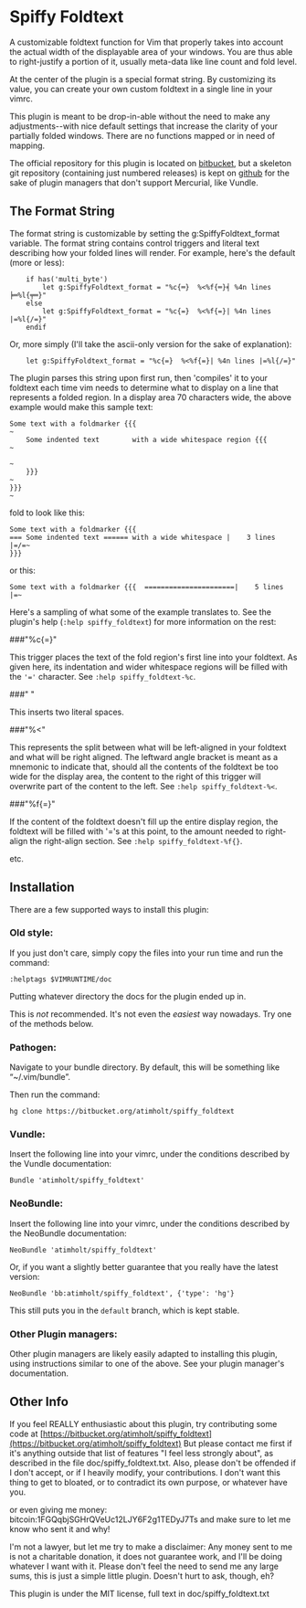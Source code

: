 
Spiffy Foldtext
===============

A customizable foldtext function for Vim that properly takes into account the
actual width of the displayable area of your windows. You are thus able to
right-justify a portion of it, usually meta-data like line count and fold
level.

At the center of the plugin is a special format string. By customizing its
value, you can create your own custom foldtext in a single line in your vimrc.

This plugin is meant to be drop-in-able without the need to make any
adjustments--with nice default settings that increase the clarity of your
partially folded windows. There are no functions mapped or in need of mapping.

The official repository for this plugin is located on
[bitbucket](https://bitbucket.org/atimholt/spiffy_foldtext), but a skeleton
git repository (containing just numbered releases) is kept on
[github](https://github.com/atimholt/spiffy_foldtext) for the sake of plugin
managers that don't support Mercurial, like Vundle.

## The Format String

The format string is customizable by setting the g:SpiffyFoldtext_format
variable. The format string contains control triggers and literal text
describing how your folded lines will render. For example, here's the default
(more or less):

        if has('multi_byte')
            let g:SpiffyFoldtext_format = "%c{═}  %<%f{═}╡ %4n lines ╞═%l{╤═}"
        else
            let g:SpiffyFoldtext_format = "%c{=}  %<%f{=}| %4n lines |=%l{/=}"
        endif

Or, more simply (I'll take the ascii-only version for the sake of
explanation):

        let g:SpiffyFoldtext_format = "%c{=}  %<%f{=}| %4n lines |=%l{/=}"

The plugin parses this string upon first run, then 'compiles' it to your
foldtext each time vim needs to determine what to display on a line that
represents a folded region. In a display area 70 characters wide, the above
example would make this sample text:

    Some text with a foldmarker {{{                                       ~
        Some indented text        with a wide whitespace region {{{       ~
                                                                          ~
        }}}                                                               ~
    }}}                                                                   ~

fold to look like this:

    Some text with a foldmarker {{{
    === Some indented text ====== with a wide whitespace |    3 lines |=/=~
    }}}

or this:

    Some text with a foldmarker {{{  ======================|    5 lines |=~


Here's a sampling of what some of the example translates to. See the plugin's
help (`:help spiffy_foldtext`) for more information on the rest:

###"%c{=}"

This trigger places the text of the fold region's first line into your
foldtext. As given here, its indentation and wider whitespace regions will be
filled with the `'='` character. See `:help spiffy_foldtext-%c`.

###"  "

This inserts two literal spaces.

###"%<"

This represents the split between what will be left-aligned in your foldtext
and what will be right aligned. The leftward angle bracket is meant as a
mnemonic to indicate that, should all the contents of the foldtext be too wide
for the display area, the content to the right of this trigger will overwrite
part of the content to the left. See `:help spiffy_foldtext-%<`.

###"%f{=}"

If the content of the foldtext doesn't fill up the entire display region, the
foldtext will be filled with '='s at this point, to the amount needed to
right-align the right-align section. See `:help spiffy_foldtext-%f{}`.

  etc.

## Installation

There are a few supported ways to install this plugin:

### Old style:

If you just don't care, simply copy the files into your run time and run the
command:

    :helptags $VIMRUNTIME/doc

Putting whatever directory the docs for the plugin ended up in.

This is *not* recommended. It's not even the *easiest* way nowadays. Try one of
the methods below.


### Pathogen:

Navigate to your bundle directory. By default, this will be something like
“~/.vim/bundle”.

Then run the command:

    hg clone https://bitbucket.org/atimholt/spiffy_foldtext


### Vundle:

Insert the following line into your vimrc, under the conditions described by the
Vundle documentation:

    Bundle 'atimholt/spiffy_foldtext'


### NeoBundle:

Insert the following line into your vimrc, under the conditions described by the
NeoBundle documentation:

    NeoBundle 'atimholt/spiffy_foldtext'

Or, if you want a slightly better guarantee that you really have the latest
version:

    NeoBundle 'bb:atimholt/spiffy_foldtext', {'type': 'hg'}

This still puts you in the `default` branch, which is kept stable.

### Other Plugin managers:

Other plugin managers are likely easily adapted to installing this plugin, using
instructions similar to one of the above. See your plugin manager's
documentation.

## Other Info

If you feel REALLY enthusiastic about this plugin, try contributing some code
at
[https://bitbucket.org/atimholt/spiffy_foldtext](https://bitbucket.org/atimholt/spiffy_foldtext)
But please contact me first if it's anything outside that list of features "I
feel less strongly about", as described in the file doc/spiffy_foldtext.txt.
Also, please don't be offended if I don't accept, or if I heavily modify, your
contributions. I don't want this thing to get to bloated, or to contradict its
own purpose, or whatever have you.

or even giving me money:
bitcoin:1FGQqbjSGHrQVeUc12LJY6F2g1TEDyJ7Ts
and make sure to let me know who sent it and why!

I'm not a lawyer, but let me try to make a disclaimer: Any money sent to me is
not a charitable donation, it does not guarantee work, and I'll be doing
whatever I want with it. Please don't feel the need to send me any large sums,
this is just a simple little plugin. Doesn't hurt to ask, though, eh?

This plugin is under the MIT license, full text in doc/spiffy_foldtext.txt


